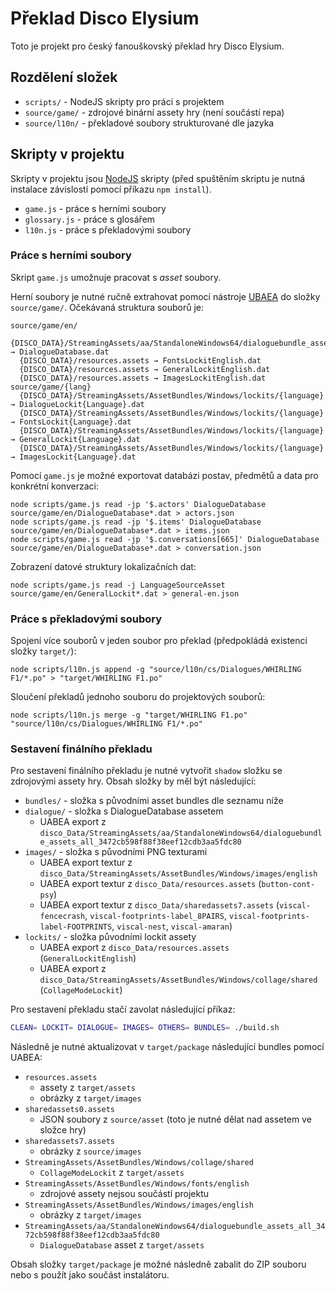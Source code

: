 # Překlad Disco Elysium

Toto je projekt pro český fanouškovský překlad hry Disco Elysium.

## Rozdělení složek

* `scripts/` - NodeJS skripty pro práci s projektem
* `source/game/` - zdrojové binární assety hry (není součástí repa)
* `source/l10n/` - překladové soubory strukturované dle jazyka

## Skripty v projektu

Skripty v projektu jsou [NodeJS](https://nodejs.org/en/download/) skripty (před spuštěním skriptu je nutná
instalace závislostí pomocí příkazu `npm install`).

* `game.js` - práce s herními soubory
* `glossary.js` - práce s glosářem
* `l10n.js` - práce s překladovými soubory

### Práce s herními soubory

Skript `game.js` umožnuje pracovat s _asset_ soubory.

Herní soubory je nutné ručně extrahovat pomocí nástroje [UBAEA](https://github.com/nesrak1/UABEA) do
složky `source/game/`. Očekávaná struktura souborů je:

```
source/game/en/
  {DISCO_DATA}/StreamingAssets/aa/StandaloneWindows64/dialoguebundle_assets_all* → DialogueDatabase.dat
  {DISCO_DATA}/resources.assets → FontsLockitEnglish.dat
  {DISCO_DATA}/resources.assets → GeneralLockitEnglish.dat
  {DISCO_DATA}/resources.assets → ImagesLockitEnglish.dat
source/game/{lang}
  {DISCO_DATA}/StreamingAssets/AssetBundles/Windows/lockits/{language} → DialogueLockit{Language}.dat
  {DISCO_DATA}/StreamingAssets/AssetBundles/Windows/lockits/{language} → FontsLockit{Language}.dat
  {DISCO_DATA}/StreamingAssets/AssetBundles/Windows/lockits/{language} → GeneralLockit{Language}.dat
  {DISCO_DATA}/StreamingAssets/AssetBundles/Windows/lockits/{language} → ImagesLockit{Language}.dat
```

Pomocí `game.js` je možné exportovat databázi postav, předmětů a data pro konkrétní konverzaci:

```shell
node scripts/game.js read -jp '$.actors' DialogueDatabase source/game/en/DialogueDatabase*.dat > actors.json
node scripts/game.js read -jp '$.items' DialogueDatabase source/game/en/DialogueDatabase*.dat > items.json
node scripts/game.js read -jp '$.conversations[665]' DialogueDatabase source/game/en/DialogueDatabase*.dat > conversation.json
```

Zobrazení datové struktury lokalizačních dat:

```shell
node scripts/game.js read -j LanguageSourceAsset source/game/en/GeneralLockit*.dat > general-en.json
```

### Práce s překladovými soubory

Spojení více souborů v jeden soubor pro překlad (předpokládá existenci složky `target/`):

```shell
node scripts/l10n.js append -g "source/l10n/cs/Dialogues/WHIRLING F1/*.po" > "target/WHIRLING F1.po"
```

Sloučení překladů jednoho souboru do projektových souborů:

```shell
node scripts/l10n.js merge -g "target/WHIRLING F1.po" "source/l10n/cs/Dialogues/WHIRLING F1/*.po"
```


### Sestavení finálního překladu

Pro sestavení finálního překladu je nutné vytvořit `shadow` složku se zdrojovými assety hry.
Obsah složky by měl být následující:

* `bundles/` - složka s původními asset bundles dle seznamu níže
* `dialogue/` - složka s DialogueDatabase assetem
  * UABEA export z `disco_Data/StreamingAssets/aa/StandaloneWindows64/dialoguebundle_assets_all_3472cb598f88f38eef12cdb3aa5fdc80`
* `images/` - složka s původními PNG texturami
  * UABEA export textur z `disco_Data/StreamingAssets/AssetBundles/Windows/images/english`
  * UABEA export textur z `disco_Data/resources.assets` (`button-cont-psy`)
  * UABEA export textur z `disco_Data/sharedassets7.assets` (`viscal-fencecrash`, `viscal-footprints-label_8PAIRS`, `viscal-footprints-label-FOOTPRINTS`, `viscal-nest`, `viscal-amaran`)
* `lockits/` - složka původními lockit assety
  * UABEA export z `disco_Data/resources.assets` (`GeneralLockitEnglish`)
  * UABEA export z `disco_Data/StreamingAssets/AssetBundles/Windows/collage/shared` (`CollageModeLockit`)

Pro sestavení překladu stačí zavolat následující příkaz:

```bash
CLEAN= LOCKIT= DIALOGUE= IMAGES= OTHERS= BUNDLES= ./build.sh
```

Následně je nutné aktualizovat v `target/package` následující bundles pomocí UABEA:

* `resources.assets`
   * assety z `target/assets`
   * obrázky z `target/images`
* `sharedassets0.assets`
   * JSON soubory z `source/asset` (toto je nutné dělat nad assetem ve složce hry)
* `sharedassets7.assets`
   * obrázky z `source/images`
* `StreamingAssets/AssetBundles/Windows/collage/shared`
   * `CollageModeLockit` z `target/assets`
* `StreamingAssets/AssetBundles/Windows/fonts/english`
   * zdrojové assety nejsou součástí projektu
* `StreamingAssets/AssetBundles/Windows/images/english`
   * obrázky z `target/images`
* `StreamingAssets/aa/StandaloneWindows64/dialoguebundle_assets_all_3472cb598f88f38eef12cdb3aa5fdc80`
   * `DialogueDatabase` asset z `target/assets`

Obsah složky `target/package` je možné následně zabalit do ZIP souboru nebo s použít jako součást instalátoru.
